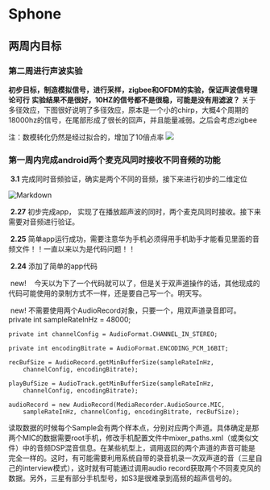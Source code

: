 # Sphone
## 两周内目标

### 第二周进行声波实验
**初步目标，制造模拟信号，进行采样，zigbee和OFDM的实验，保证声波信号理论可行**
**实验结果不是很好，10HZ的信号都不是很稳，可能是没有用滤波？**
关于多径效应，下图很好说明了多径效应，原本是一个小的chirp，大概4个周期的18000hz的信号，在尾部形成了很长的回声，并且能量减弱。之后会考虑zigbee

注：数模转化仍然是经过拟合的，增加了10倍点率
![](http://p1.bpimg.com/567571/62be74d77047d918.png)


### 第一周内完成android两个麦克风同时接收不同音频的功能

  **3.1** 完成同时音频验证，确实是两个不同的音频，接下来进行初步的二维定位
  
  ![Markdown](http://p1.bqimg.com/586990/18eec68594bacdd8.png)

  
  **2.27** 初步完成app， 实现了在播放超声波的同时，两个麦克风同时接收。接下来需要对音频进行验证。
  
  **2.25** 简单app运行成功，需要注意华为手机必须得用手机助手才能看见里面的音频文件！！一直以来以为是代码问题！！
  
  **2.24** 添加了简单的app代码 
  
  new!
    今天以为下了一个代码就可以了，但是关于双声道操作的话，其他现成的代码可能使用的录制方式不一样，还是要自己写一个。明天写。
    
  new! 
    不需要使用两个AudioRecord对象，只要一个，用双声道录音即可。
    private int sampleRateInHz = 48000;

    private int channelConfig = AudioFormat.CHANNEL_IN_STEREO;

    private int encodingBitrate = AudioFormat.ENCODING_PCM_16BIT;

    recBufSize = AudioRecord.getMinBufferSize(sampleRateInHz,
        channelConfig, encodingBitrate);

    playBufSize = AudioTrack.getMinBufferSize(sampleRateInHz,
        channelConfig, encodingBitrate);

    audioRecord = new AudioRecord(MediaRecorder.AudioSource.MIC,
        sampleRateInHz, channelConfig, encodingBitrate, recBufSize);

读取数据的时候每个Sample会有两个样本点，分别对应两个声道。具体确定是那两个MIC的数据需要root手机，修改手机配置文件中mixer_paths.xml（或类似文件）中的音频DSP混音信息。在某些机型上，调用返回的两个声道的声音可能是完全一样的。这时，有可能需要利用系统自带的录音机录一次双声道的音（三星自己的interview模式），这时就有可能通过调用audio record获取两个不同麦克风的数据。另外，三星有部分手机型号，如S3是很难录到高频的超声信号的。


